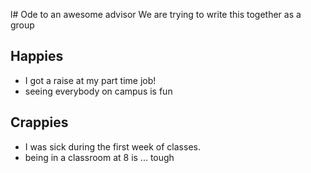 l# Ode to an awesome advisor
We are trying to write this together as a group


## Happies
- I got a raise at my part time job!
- seeing everybody on campus is fun

## Crappies
- I was sick during the first week of classes.
- being in a classroom at 8 is ... tough

